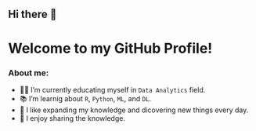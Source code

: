 ## Hi there 👋

# Welcome to my GitHub Profile!



### About me:

- 👨‍🎓 I’m currently educating myself in ```Data Analytics``` field.
- 📚 I’m learnig about ```R```, ```Python```, ```ML```, and ```DL```.
- 🔭 I like expanding my knowledge and dicovering new things every day. 
- 🌱 I enjoy sharing the knowledge.


<!--
**M0hannad/M0hannad** is a ✨ _special_ ✨ repository because its `README.md` (this file) appears on your GitHub profile.
Here are some ideas to get you started:
- 🔭 I’m currently working on ...
- 🌱 I’m currently learning ...
- 👯 I’m looking to collaborate on ...
- 🤔 I’m looking for help with ...
- 💬 Ask me about ...
- 📫 How to reach me: ...
- 😄 Pronouns: ...
- ⚡ Fun fact: ...
-->


